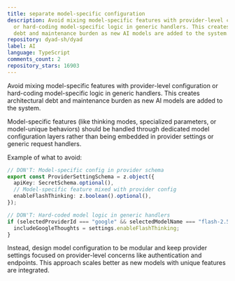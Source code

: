 ```yaml
---
title: separate model-specific configuration
description: Avoid mixing model-specific features with provider-level configuration
  or hard-coding model-specific logic in generic handlers. This creates architectural
  debt and maintenance burden as new AI models are added to the system.
repository: dyad-sh/dyad
label: AI
language: TypeScript
comments_count: 2
repository_stars: 16903
---
```


Avoid mixing model-specific features with provider-level configuration or hard-coding model-specific logic in generic handlers. This creates architectural debt and maintenance burden as new AI models are added to the system.

Model-specific features (like thinking modes, specialized parameters, or model-unique behaviors) should be handled through dedicated model configuration layers rather than being embedded in provider settings or generic request handlers.

Example of what to avoid:
```typescript
// DON'T: Model-specific config in provider schema
export const ProviderSettingSchema = z.object({
  apiKey: SecretSchema.optional(),
  // Model-specific feature mixed with provider config
  enableFlashThinking: z.boolean().optional(),
});

// DON'T: Hard-coded model logic in generic handlers
if (selectedProviderId === "google" && selectedModelName === "flash-2.5") {
  includeGoogleThoughts = settings.enableFlashThinking;
}
```

Instead, design model configuration to be modular and keep provider settings focused on provider-level concerns like authentication and endpoints. This approach scales better as new models with unique features are integrated.